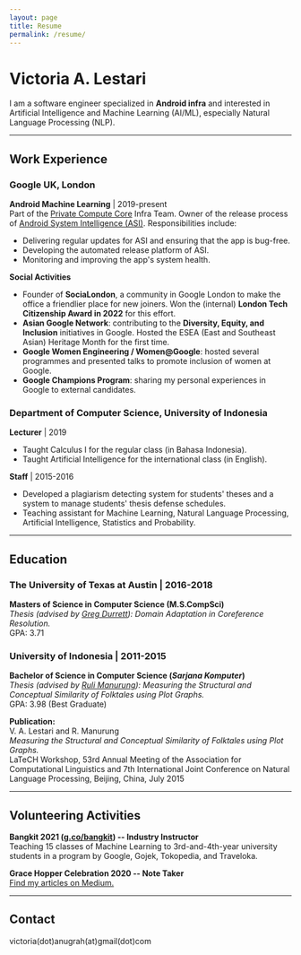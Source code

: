 ```yaml
---
layout: page
title: Resume
permalink: /resume/
---
```


# Victoria A. Lestari
I am a software engineer specialized in **Android infra** and interested in Artificial Intelligence and Machine Learning (AI/ML), especially Natural Language Processing (NLP).

-----

## Work Experience
### Google UK, London
**Android Machine Learning** | 2019-present \
Part of the [Private Compute Core](https://security.googleblog.com/2022/12/trust-in-transparency-private-compute.html) Infra Team. Owner of the release process of [Android System Intelligence (ASI)](https://support.google.com/pixelphone/answer/12112173?hl=en). Responsibilities include:
* Delivering regular updates for ASI and ensuring that the app is bug-free.
* Developing the automated release platform of ASI.
* Monitoring and improving the app's system health.

**Social Activities**

* Founder of **SociaLondon**, a community in Google London to make the office a friendlier place for new joiners. Won the (internal) **London Tech Citizenship Award in 2022** for this effort.
* **Asian Google Network**: contributing to the **Diversity, Equity, and Inclusion** initiatives in Google. Hosted the ESEA (East and Southeast Asian) Heritage Month for the first time.
* **Google Women Engineering / Women@Google**: hosted several programmes and presented talks to promote inclusion of women at Google.
* **Google Champions Program**: sharing my personal experiences in Google to external candidates.

### Department of Computer Science, University of Indonesia
**Lecturer** | 2019
* Taught Calculus I for the regular class (in Bahasa Indonesia).
* Taught Artificial Intelligence for the international class (in English).

**Staff** | 2015-2016
* Developed a plagiarism detecting system for students' theses and a system to manage students' thesis defense schedules.
* Teaching assistant for Machine Learning, Natural Language Processing, Artificial Intelligence, Statistics and Probability.

-----
## Education
### The University of Texas at Austin | 2016-2018
**Masters of Science in Computer Science (M.S.CompSci)** \
*Thesis (advised by [Greg Durrett](https://www.cs.utexas.edu/~gdurrett/)): Domain Adaptation in Coreference Resolution.*\
GPA: 3.71

### University of Indonesia | 2011-2015
**Bachelor of Science in Computer Science (*Sarjana Komputer*)**\
*Thesis (advised by [Ruli Manurung](https://scholar.google.com/citations?user=ZAIPPZgAAAAJ&hl=en)): Measuring the Structural and Conceptual Similarity of Folktales using Plot Graphs.*\
GPA: 3.98 (Best Graduate)

**Publication:**\
V. A. Lestari and R. Manurung\
*Measuring the Structural and Conceptual Similarity of Folktales using Plot Graphs.*\
LaTeCH Workshop, 53rd Annual
Meeting of the Association for Computational Linguistics and 7th International Joint Conference on Natural Language
Processing, Beijing, China, July 2015

-----

## Volunteering Activities
**Bangkit 2021 ([g.co/bangkit](http://g.co/bangkit)) -- Industry Instructor** \
Teaching 15 classes of Machine Learning to 3rd-and-4th-year university students in a program by Google, Gojek, Tokopedia, and Traveloka.

**Grace Hopper Celebration 2020 -- Note Taker** \
[Find my articles on Medium.](https://medium.com/@victoriaenrose/list/my-articles-from-2020-grace-hopper-celebration-82945088b87c)

-----

## Contact
victoria(dot)anugrah(at)gmail(dot)com